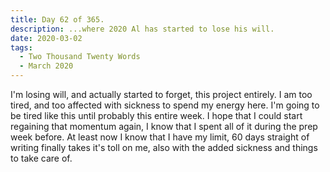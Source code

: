 ```yaml
---
title: Day 62 of 365.
description: ...where 2020 Al has started to lose his will.
date: 2020-03-02
tags:
  - Two Thousand Twenty Words
  - March 2020
---
```


I'm losing will, and actually started to forget, this project entirely. I am too tired, and too affected with sickness to spend my energy here. I'm going to be tired like this until probably this entire week. I hope that I could start regaining that momentum again, I know that I spent all of it during the prep week before. At least now I know that I have my limit, 60 days straight of writing finally takes it's toll on me, also with the added sickness and things to take care of.
